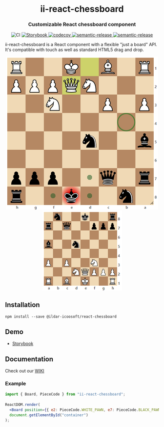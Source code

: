 <h1 align="center">ii-react-chessboard</h1>

<h3 align="center">

Customizable React chessboard component

</h3>

<p align="center">
    <img alt="CI" src="https://github.com/ildar-icoosoft/react-chessboard/workflows/CI/badge.svg">
    <a href="https://ildar-icoosoft.github.io/react-chessboard/">
        <img src="https://github.com/ildar-icoosoft/react-chessboard/workflows/Storybook/badge.svg" alt="Storybook">
    </a>
    <a href="https://codecov.io/gh/ildar-icoosoft/react-chessboard">
        <img alt="codecov" src="https://codecov.io/gh/ildar-icoosoft/react-chessboard/branch/master/graph/badge.svg?token=9BKCLGTTFV">
    </a>
    <a href="https://github.com/semantic-release/semantic-release">
        <img alt="semantic-release" src="https://img.shields.io/badge/%20%20%F0%9F%93%A6%F0%9F%9A%80-semantic--release-e10079.svg">
    </a>
    <a href="https://www.npmjs.com/package/ii-react-chessboard">
        <img alt="semantic-release" src="https://img.shields.io/npm/v/ii-react-chessboard">
    </a>
</p>

ii-react-chessboard is a React component with a flexible "just a board" API. 
It's compatible with touch as well as standard HTML5 drag and drop.

<div align="center" markdown="1">

<img src="./src/images/screenshot1.png" alt="Big board" width="500">
<img src="./src/images/screenshot2.png" alt="Small board" width="261">

</div>

## Installation

```
npm install --save @ildar-icoosoft/react-chessboard
```

## Demo

- [Storybook](https://ildar-icoosoft.github.io/react-chessboard/)

## Documentation

Check out our [WIKI](https://github.com/ildar-icoosoft/react-chessboard/wiki/API)

### Example

```jsx
import { Board, PieceCode } from "ii-react-chessboard";

ReactDOM.render(
  <Board position={{ e2: PieceCode.WHITE_PAWN, e7: PieceCode.BLACK_PAWN }} />,
  document.getElementById("container")
);
```
